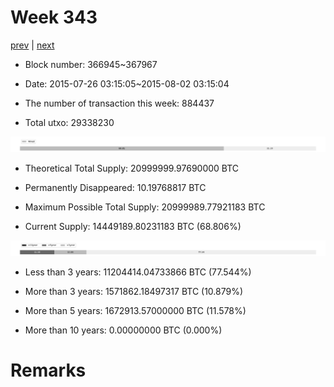 # Week 343

[prev](week0342.md) | [next](week0344.md)

- Block number: 366945~367967

- Date: 2015-07-26 03:15:05~2015-08-02 03:15:04

- The number of transaction this week: 884437

- Total utxo: 29338230

![](../images/mined_week0343.png)

- Theoretical Total Supply: 20999999.97690000 BTC

- Permanently Disappeared: 10.19768817 BTC

- Maximum Possible Total Supply: 20999989.77921183 BTC

- Current Supply: 14449189.80231183 BTC (68.806%)

![](../images/year_week0343.png)


- Less than 3 years: 11204414.04733866 BTC (77.544%)

- More than 3 years: 1571862.18497317 BTC (10.879%)

- More than 5 years: 1672913.57000000 BTC (11.578%)

- More than 10 years: 0.00000000 BTC (0.000%)

# Remarks

